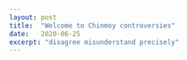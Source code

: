 ```yaml
---
layout: post
title:  "Welcome to Chinmoy controversies"
date:   2020-06-25
excerpt: "disagree misunderstand precisely"
---
```

